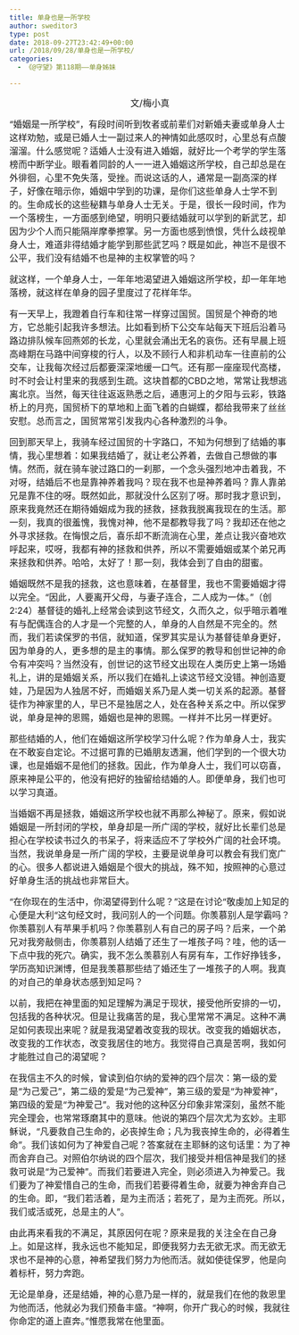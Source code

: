 ```yaml
---
title: 单身也是一所学校
author: sweditor3
type: post
date: 2018-09-27T23:42:49+00:00
url: /2018/09/28/单身也是一所学校/
categories:
  - 《@守望》第118期——单身姊妹

---
```

<p style="text-align: center;">
  <span style="font-size: 12pt;">文/梅小真<br /> </span>
</p>

<span style="font-size: 12pt;">“婚姻是一所学校”，有段时间听到牧者或前辈们对新婚夫妻或单身人士这样劝勉，或是已婚人士一副过来人的神情如此感叹时，心里总有点酸溜溜。什么感觉呢？适婚人士没有进入婚姻，就好比一个考学的学生落榜而中断学业。眼看着同龄的人一一进入婚姻这所学校，自己却总是在外徘徊，心里不免失落，受挫。而说这话的人，通常是一副高深的样子，好像在暗示你，婚姻中学到的功课，是你们这些单身人士学不到的。生命成长的这些秘籍与单身人士无关。于是，很长一段时间，作为一个落榜生，一方面感到绝望，明明只要结婚就可以学到的新武艺，却因为少个人而只能隔岸摩拳擦掌。另一方面也感到愤恨，凭什么歧视单身人士，难道非得结婚才能学到那些武艺吗？既是如此，神岂不是很不公平，我们没有结婚不也是神的主权掌管的吗？</span>

<span style="font-size: 12pt;">就这样，一个单身人士，一年年地渴望进入婚姻这所学校，却一年年地落榜，就这样在单身的园子里度过了花样年华。</span>

<span style="font-size: 12pt;">有一天早上，我蹬着自行车和往常一样穿过国贸。国贸是个神奇的地方，它总能引起我许多想法。比如看到桥下公交车站每天下班后沿着马路边排队候车回燕郊的长龙，心里就会涌出无名的哀伤。还有早晨上班高峰期在马路中间穿梭的行人，以及不顾行人和非机动车一往直前的公交车，让我每次经过后都要深深地缓一口气。还有那一座座现代高楼，时不时会让村里来的我感到生疏。这块首都的CBD之地，常常让我想逃离北京。当然，每天往往返返熟悉之后，通惠河上的夕阳与云彩，铁路桥上的月亮，国贸桥下的草地和上面飞着的白蝴蝶，都给我带来了丝丝安慰。总而言之，国贸常常引发我内心各种激烈的斗争。</span>

<span style="font-size: 12pt;">回到那天早上，我骑车经过国贸的十字路口，不知为何想到了结婚的事情，我心里想着：如果我结婚了，就让老公养着，去做自己想做的事情。然而，就在骑车驶过路口的一刹那，一个念头强烈地冲击着我，不对呀，结婚后不也是靠神养着我吗？现在我不也是神养着吗？靠人靠弟兄是靠不住的呀。既然如此，那就没什么区别了呀。那时我才意识到，原来我竟然还在期待婚姻成为我的拯救，拯救我脱离我现在的生活。那一刻，我真的很羞愧，我愧对神，他不是都教导我了吗？我却还在他之外寻求拯救。在悔恨之后，喜乐却不断流淌在心里，差点让我兴奋地欢呼起来，哎呀，我都有神的拯救和供养，所以不需要婚姻或某个弟兄再来拯救和供养。哈哈，太好了！那一刻，我体会到了自由的甜蜜。</span>

<span style="font-size: 12pt;">婚姻既然不是我的拯救，这也意味着，在基督里，我也不需要婚姻才得以完全。“因此，人要离开父母，与妻子连合，二人成为一体。”（创2:24）基督徒的婚礼上经常会读到这节经文，久而久之，似乎暗示着唯有与配偶连合的人才是一个完整的人，单身的人自然是不完全的。然而，我们若读保罗的书信，就知道，保罗其实是认为基督徒单身更好，因为单身的人，更多想的是主的事情。那么保罗的教导和创世记神的命令有冲突吗？当然没有，创世记的这节经文出现在人类历史上第一场婚礼上，讲的是婚姻关系，所以我们在婚礼上读这节经文没错。神创造夏娃，乃是因为人独居不好，而婚姻关系乃是人类一切关系的起源。基督徒作为神家里的人，早已不是独居之人，处在各种关系之中。所以保罗说，单身是神的恩赐，婚姻也是神的恩赐。一样并不比另一样更好。</span>

<span style="font-size: 12pt;">那些结婚的人，他们在婚姻这所学校学习什么呢？作为单身人士，我实在不敢妄自定论。不过据可靠的已婚朋友透漏，他们学到的一个很大功课，也是婚姻不是他们的拯救。因此，作为单身人士，我们可以窃喜，原来神是公平的，他没有把好的独留给结婚的人。即便单身，我们也可以学习真道。</span>

<span style="font-size: 12pt;">当婚姻不再是拯救，婚姻这所学校也就不再那么神秘了。原来，假如说婚姻是一所封闭的学校，单身却是一所广阔的学校，就好比长辈们总是担心在学校读书过久的书呆子，将来适应不了学校外广阔的社会环境。当然，我说单身是一所广阔的学校，主要是说单身可以教会有我们宽广的心。很多人都说进入婚姻是个很大的挑战，殊不知，按照神的心意过好单身生活的挑战也非常巨大。</span>

<span style="font-size: 12pt;">“在你现在的生活中，你渴望得到什么呢？”这是在讨论“敬虔加上知足的心便是大利“这句经文时，我问别人的一个问题。你羡慕别人是学霸吗？你羡慕别人有苹果手机吗？你羡慕别人有自己的房子吗？后来，一个弟兄对我旁敲侧击，你羡慕别人结婚了还生了一堆孩子吗？哇，他的话一下点中我的死穴。确实，我不怎么羡慕别人有房有车，工作好挣钱多，学历高知识渊博，但是我羡慕那些结了婚还生了一堆孩子的人啊。我真的对自己的单身状态感到知足吗？</span>

<span style="font-size: 12pt;">以前，我把在神里面的知足理解为满足于现状，接受他所安排的一切，包括我的各种状况。但是让我痛苦的是，我心里常常不满足。这种不满足如何表现出来呢？就是我渴望着改变我的现状。改变我的婚姻状态，改变我的工作状态，改变我居住的地方。我觉得自己真是苦啊，我如何才能胜过自己的渴望呢？</span>

<span style="font-size: 12pt;">在我信主不久的时候，曾读到伯尔纳的爱神的四个层次：第一级的爱是“为己爱己”，第二级的爱是“为己爱神”，第三级的爱是“为神爱神”，第四级的爱是“为神爱己”。我对他的这种区分印象非常深刻，虽然不能完全理会，也常常琢磨其中的意味。他说的第四个层次尤为玄妙。主耶稣说，“凡要救自己生命的，必丧掉生命；凡为我丧掉生命的，必得着生命”。我们该如何为了神爱自己呢？答案就在主耶稣的这句话里：为了神而舍弃自己。对照伯尔纳说的四个层次，我们接受并相信神是我们的拯救可说是“为己爱神”。而我们若要进入完全，则必须进入为神爱己。我们要为了神爱惜自己的生命，而我们若要得着生命，就要为神舍弃自己的生命。即，“我们若活着，是为主而活；若死了，是为主而死。所以，我们或活或死，总是主的人”。</span>

<span style="font-size: 12pt;">由此再来看我的不满足，其原因何在呢？原来是我的关注全在自己身上。如是这样，我永远也不能知足，即便我努力去无欲无求。而无欲无求也不是神的心意，神希望我们努力为他而活。就如使徒保罗，他是向着标杆，努力奔跑。</span>

<span style="font-size: 12pt;">无论是单身，还是结婚，神的心意乃是一样的，就是我们在他的救恩里为他而活，他就必为我们预备丰盛。“神啊，你开广我心的时候，我就往你命定的道上直奔。”惟愿我常在他里面。</span>